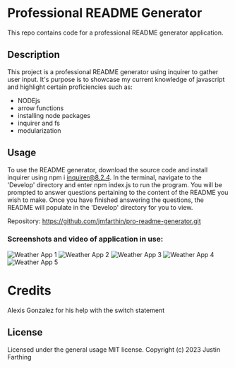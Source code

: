 # Professional README Generator

This repo contains code for a professional README generator application.

## Description

This project is a professional README generator using inquirer to gather user input. It's purpose is to showcase my current knowledge of javascript and highlight certain proficiencies such as:

- NODEjs
- arrow functions
- installing node packages
- inquirer and fs
- modularization

## Usage

To use the README generator, download the source code and install inquirer using npm i inquirer@8.2.4. In the terminal, navigate to the 'Develop' directory and enter npm index.js to run the program. You will be prompted to answer questions pertaining to the content of the README you wish to make. Once you have finished answering the questions, the README will populate in the 'Develop' directory for you to view.

Repository: https://github.com/jmfarthin/pro-readme-generator.git


### Screenshots and video of application in use:

![Weather App 1](./assets/images/screenshots/weather-app-1.png)
![Weather App 2](./assets/images/screenshots/weather-app-2.png)
![Weather App 3](./assets/images/screenshots/weather-app-3.png)
![Weather App 4](./assets/images/screenshots/weather-app-4.png)
![Weather App 5](./assets/images/screenshots/weather-app-5.png)

# Credits

Alexis Gonzalez for his help with the switch statement

## License

Licensed under the general usage MIT license.
Copyright (c) 2023 Justin Farthing
